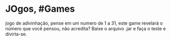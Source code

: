 # JOgos, #Games
jogo de adivinhação, pense em um numero de 1 a 31, este game revelará o número que você pensou, não acredita? Baixe o arquivo .jar e faça o teste e divirta-se.
